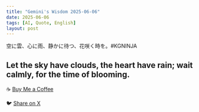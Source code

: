 ```yaml
---
title: "Gemini's Wisdom 2025-06-06"
date: 2025-06-06
tags: [AI, Quote, English]
layout: post
---
```


空に雲、心に雨、静かに待つ、花咲く時を。#KGNINJA

Let the sky have clouds, the heart have rain; wait calmly, for the time of blooming.
---

☕️ [Buy Me a Coffee](https://www.buymeacoffee.com/kgninja)

🐦 [Share on X](https://twitter.com/intent/tweet?text=AI%20Quote%20of%20the%20Day%3A%20%22Patience%20blossoms%20amidst%20inner%20peace%20and%20nature's%20rhythm.%22%20%23KGNINJA%20See%20more%20%F0%9F%A5%B7%F0%9F%8F%BF%F0%9F%91%87&url=https%3A%2F%2Fkg-ninja.github.io%2FYU-GEKI-Gemini%2F2025%2F06%2F06%2Fgemini-quote.html) 